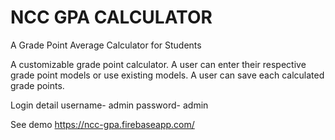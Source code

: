 # NCC GPA CALCULATOR
A Grade Point Average Calculator for Students

A customizable grade point calculator. 
A user can enter their respective grade point models or use existing models.
A user can save each calculated grade points.

Login detail
username- admin
password- admin

See demo 
https://ncc-gpa.firebaseapp.com/
